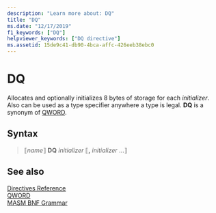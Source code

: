 ```yaml
---
description: "Learn more about: DQ"
title: "DQ"
ms.date: "12/17/2019"
f1_keywords: ["DQ"]
helpviewer_keywords: ["DQ directive"]
ms.assetid: 15de9c41-db90-4bca-affc-426eeb38ebc0
---
```

# DQ

Allocates and optionally initializes 8 bytes of storage for each *initializer*. Also can be used as a type specifier anywhere a type is legal. **DQ** is a synonym of [QWORD](qword.md).

## Syntax

> ⟦*name*⟧ **DQ** *initializer* ⟦__,__ *initializer* ...⟧

## See also

[Directives Reference](directives-reference.md)\
[QWORD](qword.md)\
[MASM BNF Grammar](masm-bnf-grammar.md)
